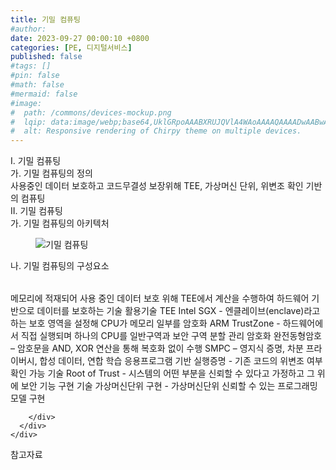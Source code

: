 ```yaml
---
title: 기밀 컴퓨팅
#author: 
date: 2023-09-27 00:00:10 +0800
categories: [PE, 디지털서비스]
published: false
#tags: []
#pin: false
#math: false
#mermaid: false
#image:
#  path: /commons/devices-mockup.png
#  lqip: data:image/webp;base64,UklGRpoAAABXRUJQVlA4WAoAAAAQAAAADwAABwAAQUxQSDIAAAARL0AmbZurmr57yyIiqE8oiG0bejIYEQTgqiDA9vqnsUSI6H+oAERp2HZ65qP/VIAWAFZQOCBCAAAA8AEAnQEqEAAIAAVAfCWkAALp8sF8rgRgAP7o9FDvMCkMde9PK7euH5M1m6VWoDXf2FkP3BqV0ZYbO6NA/VFIAAAA
#  alt: Responsive rendering of Chirpy theme on multiple devices.
---
```


<div class="post-wrap">
  <div class="para">
    <div class="para-title">
      I. 기밀 컴퓨팅
    </div>
    <div class="para-cntnt">
      <div class="para">
        <div class="para-title">
          가. 기밀 컴퓨팅의 정의
        </div>
        <div class="para-cntnt">
            사용중인 데이터 보호하고 코드무결성 보장위해 TEE, 가상머신 단위, 위변조 확인 기반의 컴퓨팅
        </div>
      </div>
    </div>
  </div>
  
  <div class="para">
    <div class="para-title">
      II. 기밀 컴퓨팅
    </div>
    <div class="para-cntnt">
      <div class="para">
        <div class="para-title">
          가. 기밀 컴퓨팅의 아키텍처
        </div>
        <div class="para-cntnt">
          <figure class="post-figure">
            <img src="/assets/img/posts/기밀-컴퓨팅.png" alt="기밀 컴퓨팅">
<!--            <figcaption>Source: Unveiling the Metaverse: Exploring Emerging Trends, Multifaceted Perspectives, and Future Challenges</figcaption>-->
          </figure>
        </div>
      </div>
      <div class="para">
        <div class="para-title">
          나. 기밀 컴퓨팅의 구성요소
        </div>
        <div class="para-cntnt">
          <table class="post-table">
          </table>
            메모리에 적재되어 사용 중인 데이터 보호 위해 TEE에서 계산을 수행하여 하드웨어 기반으로 데이터를 보호하는 기술
활용기술
  TEE
    Intel SGX - 엔클레이브(enclave)라고 하는 보호 영역을 설정해 CPU가 메모리 일부를 암호화
    ARM TrustZone - 하드웨어에서 직접 실행되며 하나의 CPU를 일반구역과 보안 구역 분할 관리
  암호화
    완전동형암호 – 암호문을 AND, XOR 연산을 통해 복호화 없이 수행
    SMPC – 영지식 증명, 차분 프라이버시, 합성 데이터, 연합 학습
  응용프로그램 기반 
    실행증명 - 기존 코드의 위변조 여부 확인 가능 기술 
    Root of Trust  - 시스템의 어떤 부분을 신뢰할 수 있다고 가정하고 그 위에 보안 기능 구현 기술 
    가상머신단위 구현 - 가상머신단위 신뢰할 수 있는 프로그래밍 모델 구현

        </div>
      </div>
    </div>
  </div>

  <div class="refr-wrap">
    <div class="refr-title">
        참고자료
    </div>
    <ol class="refr-list">
    <!--    <li>(나현식, 최대선) <a target="_blank" href="https://scienceon.kisti.re.kr/commons/util/originalView.do?cn=JAKO202225948430499&oCn=JAKO202225948430499&dbt=JAKO&journal=NJOU00291864">메타버스 보안 위협 요소 및 대응 방안 검토</a></li>-->
    <!--    <li>(M. Uddin, S. Manickam, H. Ullah, M. Obaidat and A. Dandoush) <a target="_blank" href="https://ieeexplore.ieee.org/abstract/document/10138386">Unveiling the Metaverse: Exploring Emerging Trends, Multifaceted Perspectives, and Future Challenges</a></li>-->
    </ol>
  </div>
</div>

